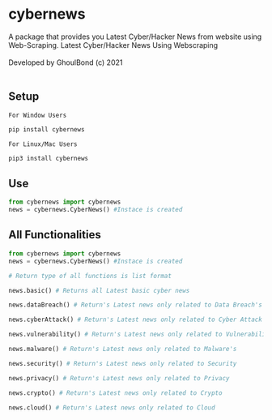 <h1>cybernews</h1>
A package that provides you Latest Cyber/Hacker News from website using Web-Scraping.
Latest Cyber/Hacker News Using Webscraping<br><br>
Developed by GhoulBond (c) 2021<br><br>

<h2>Setup</h2>

``
For Window Users
``

```python
pip install cybernews 
```

``
For Linux/Mac Users
``

```python
pip3 install cybernews
```

<h2>Use</h2>

```python
from cybernews import cybernews
news = cybernews.CyberNews() #Instace is created
```

<h2>All Functionalities</h2>

```python
from cybernews import cybernews
news = cybernews.CyberNews() #Instace is created

# Return type of all functions is list format

news.basic() # Returns all Latest basic cyber news

news.dataBreach() # Return's Latest news only related to Data Breach's

news.cyberAttack() # Return's Latest news only related to Cyber Attack's

news.vulnerability() # Return's Latest news only related to Vulnerabilities

news.malware() # Return's Latest news only related to Malware's

news.security() # Return's Latest news only related to Security

news.privacy() # Return's Latest news only related to Privacy

news.crypto() # Return's Latest news only related to Crypto

news.cloud() # Return's Latest news only related to Cloud
```